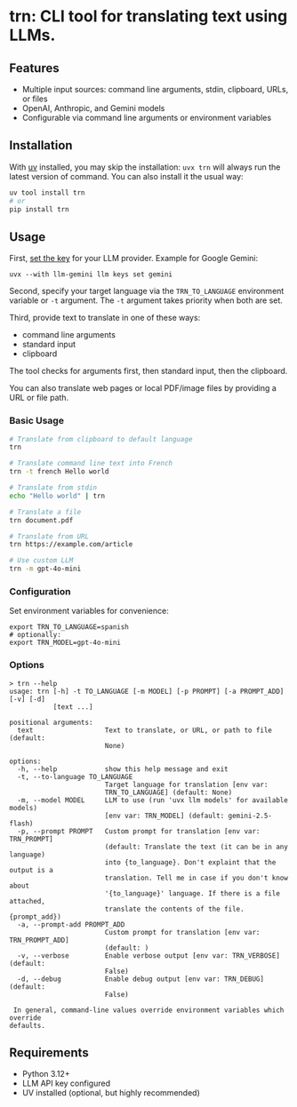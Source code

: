 # trn: CLI tool for translating text using LLMs.

## Features

- Multiple input sources: command line arguments, stdin, clipboard, URLs, or files
- OpenAI, Anthropic, and Gemini models
- Configurable via command line arguments or environment variables

## Installation

With [uv](https://docs.astral.sh/uv/) installed, you may skip the installation: `uvx trn`
will always run the latest version of command. You can also install it the usual way:

```bash
uv tool install trn
# or
pip install trn
```

## Usage

First, [set the key](https://llm.datasette.io/en/stable/help.html#llm-keys-help) for your LLM
provider. Example for Google Gemini:

    uvx --with llm-gemini llm keys set gemini

Second, specify your target language via the `TRN_TO_LANGUAGE` environment variable or `-t` argument.
The `-t` argument takes priority when both are set.

Third, provide text to translate in one of these ways:

- command line arguments
- standard input
- clipboard

The tool checks for arguments first, then standard input, then the clipboard.

You can also translate web pages or local PDF/image files by providing a URL or file path.

### Basic Usage

```bash
# Translate from clipboard to default language
trn

# Translate command line text into French
trn -t french Hello world

# Translate from stdin
echo "Hello world" | trn

# Translate a file
trn document.pdf

# Translate from URL
trn https://example.com/article

# Use custom LLM
trn -m gpt-4o-mini
```

### Configuration

Set environment variables for convenience:

    export TRN_TO_LANGUAGE=spanish
    # optionally:
    export TRN_MODEL=gpt-4o-mini

### Options

```
> trn --help
usage: trn [-h] -t TO_LANGUAGE [-m MODEL] [-p PROMPT] [-a PROMPT_ADD] [-v] [-d]
           [text ...]

positional arguments:
  text                  Text to translate, or URL, or path to file (default:
                        None)

options:
  -h, --help            show this help message and exit
  -t, --to-language TO_LANGUAGE
                        Target language for translation [env var:
                        TRN_TO_LANGUAGE] (default: None)
  -m, --model MODEL     LLM to use (run 'uvx llm models' for available models)
                        [env var: TRN_MODEL] (default: gemini-2.5-flash)
  -p, --prompt PROMPT   Custom prompt for translation [env var: TRN_PROMPT]
                        (default: Translate the text (it can be in any language)
                        into {to_language}. Don't explaint that the output is a
                        translation. Tell me in case if you don't know about
                        '{to_language}' language. If there is a file attached,
                        translate the contents of the file. {prompt_add})
  -a, --prompt-add PROMPT_ADD
                        Custom prompt for translation [env var: TRN_PROMPT_ADD]
                        (default: )
  -v, --verbose         Enable verbose output [env var: TRN_VERBOSE] (default:
                        False)
  -d, --debug           Enable debug output [env var: TRN_DEBUG] (default:
                        False)

 In general, command-line values override environment variables which override
defaults.
```

## Requirements

- Python 3.12+
- LLM API key configured
- UV installed (optional, but highly recommended)
